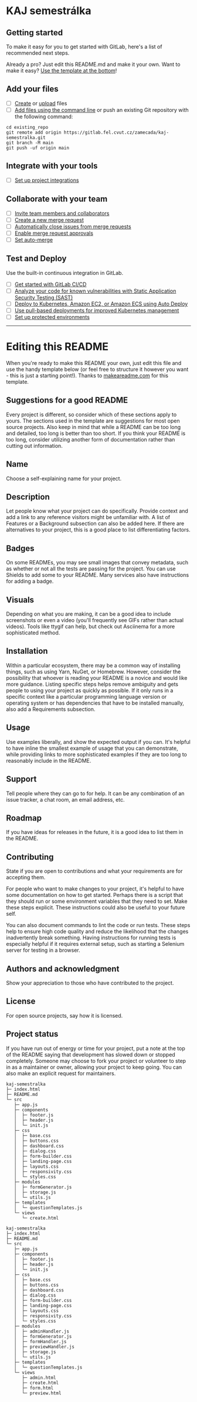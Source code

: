 # KAJ semestrálka



## Getting started

To make it easy for you to get started with GitLab, here's a list of recommended next steps.

Already a pro? Just edit this README.md and make it your own. Want to make it easy? [Use the template at the bottom](#editing-this-readme)!

## Add your files

- [ ] [Create](https://docs.gitlab.com/ee/user/project/repository/web_editor.html#create-a-file) or [upload](https://docs.gitlab.com/ee/user/project/repository/web_editor.html#upload-a-file) files
- [ ] [Add files using the command line](https://docs.gitlab.com/ee/gitlab-basics/add-file.html#add-a-file-using-the-command-line) or push an existing Git repository with the following command:

```
cd existing_repo
git remote add origin https://gitlab.fel.cvut.cz/zamecada/kaj-semestralka.git
git branch -M main
git push -uf origin main
```

## Integrate with your tools

- [ ] [Set up project integrations](https://gitlab.fel.cvut.cz/zamecada/kaj-semestralka/-/settings/integrations)

## Collaborate with your team

- [ ] [Invite team members and collaborators](https://docs.gitlab.com/ee/user/project/members/)
- [ ] [Create a new merge request](https://docs.gitlab.com/ee/user/project/merge_requests/creating_merge_requests.html)
- [ ] [Automatically close issues from merge requests](https://docs.gitlab.com/ee/user/project/issues/managing_issues.html#closing-issues-automatically)
- [ ] [Enable merge request approvals](https://docs.gitlab.com/ee/user/project/merge_requests/approvals/)
- [ ] [Set auto-merge](https://docs.gitlab.com/ee/user/project/merge_requests/merge_when_pipeline_succeeds.html)

## Test and Deploy

Use the built-in continuous integration in GitLab.

- [ ] [Get started with GitLab CI/CD](https://docs.gitlab.com/ee/ci/quick_start/index.html)
- [ ] [Analyze your code for known vulnerabilities with Static Application Security Testing (SAST)](https://docs.gitlab.com/ee/user/application_security/sast/)
- [ ] [Deploy to Kubernetes, Amazon EC2, or Amazon ECS using Auto Deploy](https://docs.gitlab.com/ee/topics/autodevops/requirements.html)
- [ ] [Use pull-based deployments for improved Kubernetes management](https://docs.gitlab.com/ee/user/clusters/agent/)
- [ ] [Set up protected environments](https://docs.gitlab.com/ee/ci/environments/protected_environments.html)

***

# Editing this README

When you're ready to make this README your own, just edit this file and use the handy template below (or feel free to structure it however you want - this is just a starting point!). Thanks to [makeareadme.com](https://www.makeareadme.com/) for this template.

## Suggestions for a good README

Every project is different, so consider which of these sections apply to yours. The sections used in the template are suggestions for most open source projects. Also keep in mind that while a README can be too long and detailed, too long is better than too short. If you think your README is too long, consider utilizing another form of documentation rather than cutting out information.

## Name
Choose a self-explaining name for your project.

## Description
Let people know what your project can do specifically. Provide context and add a link to any reference visitors might be unfamiliar with. A list of Features or a Background subsection can also be added here. If there are alternatives to your project, this is a good place to list differentiating factors.

## Badges
On some READMEs, you may see small images that convey metadata, such as whether or not all the tests are passing for the project. You can use Shields to add some to your README. Many services also have instructions for adding a badge.

## Visuals
Depending on what you are making, it can be a good idea to include screenshots or even a video (you'll frequently see GIFs rather than actual videos). Tools like ttygif can help, but check out Asciinema for a more sophisticated method.

## Installation
Within a particular ecosystem, there may be a common way of installing things, such as using Yarn, NuGet, or Homebrew. However, consider the possibility that whoever is reading your README is a novice and would like more guidance. Listing specific steps helps remove ambiguity and gets people to using your project as quickly as possible. If it only runs in a specific context like a particular programming language version or operating system or has dependencies that have to be installed manually, also add a Requirements subsection.

## Usage
Use examples liberally, and show the expected output if you can. It's helpful to have inline the smallest example of usage that you can demonstrate, while providing links to more sophisticated examples if they are too long to reasonably include in the README.

## Support
Tell people where they can go to for help. It can be any combination of an issue tracker, a chat room, an email address, etc.

## Roadmap
If you have ideas for releases in the future, it is a good idea to list them in the README.

## Contributing
State if you are open to contributions and what your requirements are for accepting them.

For people who want to make changes to your project, it's helpful to have some documentation on how to get started. Perhaps there is a script that they should run or some environment variables that they need to set. Make these steps explicit. These instructions could also be useful to your future self.

You can also document commands to lint the code or run tests. These steps help to ensure high code quality and reduce the likelihood that the changes inadvertently break something. Having instructions for running tests is especially helpful if it requires external setup, such as starting a Selenium server for testing in a browser.

## Authors and acknowledgment
Show your appreciation to those who have contributed to the project.

## License
For open source projects, say how it is licensed.

## Project status
If you have run out of energy or time for your project, put a note at the top of the README saying that development has slowed down or stopped completely. Someone may choose to fork your project or volunteer to step in as a maintainer or owner, allowing your project to keep going. You can also make an explicit request for maintainers.

```
kaj-semestralka
├─ index.html
├─ README.md
└─ src
   ├─ app.js
   ├─ components
   │  ├─ footer.js
   │  ├─ header.js
   │  └─ init.js
   ├─ css
   │  ├─ base.css
   │  ├─ buttons.css
   │  ├─ dashboard.css
   │  ├─ dialog.css
   │  ├─ form-builder.css
   │  ├─ landing-page.css
   │  ├─ layouts.css
   │  ├─ responsivity.css
   │  └─ styles.css
   ├─ modules
   │  ├─ formGenerator.js
   │  ├─ storage.js
   │  └─ utils.js
   ├─ templates
   │  └─ questionTemplates.js
   └─ views
      └─ create.html

```
```
kaj-semestralka
├─ index.html
├─ README.md
└─ src
   ├─ app.js
   ├─ components
   │  ├─ footer.js
   │  ├─ header.js
   │  └─ init.js
   ├─ css
   │  ├─ base.css
   │  ├─ buttons.css
   │  ├─ dashboard.css
   │  ├─ dialog.css
   │  ├─ form-builder.css
   │  ├─ landing-page.css
   │  ├─ layouts.css
   │  ├─ responsivity.css
   │  └─ styles.css
   ├─ modules
   │  ├─ adminHandler.js
   │  ├─ formGenerator.js
   │  ├─ formHandler.js
   │  ├─ previewHandler.js
   │  ├─ storage.js
   │  └─ utils.js
   ├─ templates
   │  └─ questionTemplates.js
   └─ views
      ├─ admin.html
      ├─ create.html
      ├─ form.html
      └─ preview.html

```